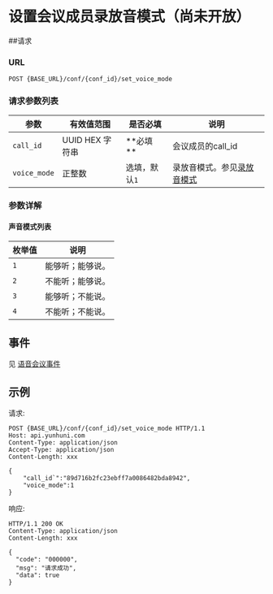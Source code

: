 # 设置会议成员录放音模式（尚未开放）

##请求

### URL

```
POST {BASE_URL}/conf/{conf_id}/set_voice_mode
```

### 请求参数列表

| 参数                    | 有效值范围       | 是否必填                | 说明                                       |
| --------------------- | ----------- | ------------------- | ---------------------------------------- |
| `call_id`             | UUID HEX 字符串    |  **必填 **   | 会议成员的call_id                       |
| `voice_mode`          | 正整数             |选填，默认`1`  | 录放音模式。参见[录放音模式](#录放音模式)                   |

### 参数详解

#### 声音模式列表 
| 枚举值  | 说明                                  |
| ---- | ---------------------------------------- |
| `1`  | 能够听；能够说。 |
| `2`  | 不能听；能够说。 |
| `3`  | 能够听；不能说。 |
| `4`  | 不能听；不能说。 |

## 事件
见 [语音会议事件](../env/conf/index.md)

## 示例

请求:
```http
POST {BASE_URL}/conf/{conf_id}/set_voice_mode HTTP/1.1
Host: api.yunhuni.com
Content-Type: application/json
Accept-Type: application/json
Content-Length: xxx

{
    "call_id`":"89d716b2fc23ebff7a0086482bda8942",
    "voice_mode":1
}
```

响应:
```http
HTTP/1.1 200 OK
Content-Type: application/json
Content-Length: xxx

{
  "code": "000000",
  "msg": "请求成功",
  "data": true
}
```
